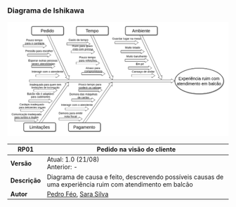 ### Diagrama de Ishikawa

![ishikawaV1](../images/ishikawaV1.png)

 **RP01** | **Pedido na visão do cliente**  |
|--|--|
| **Versão**| Atual: 1.0 (21/08) <br> Anterior: - | 
| **Descrição** | Diagrama de causa e feito, descrevendo possíveis causas de uma experiência ruim com atendimento em balcão | 
|**Autor**| [Pedro Féo](https://github.com/Phe0), [Sara Silva](https://github.com/silvasara) |